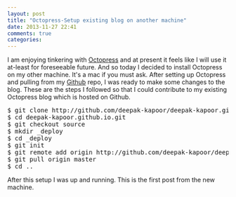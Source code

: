 ```yaml
---
layout: post
title: "Octopress-Setup existing blog on another machine"
date: 2013-11-27 22:41
comments: true
categories: 
---
```

I am enjoying tinkering with [Octopress](http://octopress.org) and at present it feels like I will use it at-least for foreseeable future. And so today I decided to install Octopress on my other machine. It's a mac if you must ask. After setting up Octopress and pulling from my [Github](https://github.com/deepak-kapoor) repo, I was ready to make some changes to the blog. These are the steps I followed so that I could contribute to my existing Octopress blog which is hosted on Github.

<pre class="prettyprint">
$ git clone http://github.com/deepak-kapoor/deepak-kapoor.github.io.git
$ cd deepak-kapoor.github.io.git
$ git checkout source
$ mkdir _deploy
$ cd _deploy
$ git init
$ git remote add origin http://github.com/deepak-kapoor/deepak-kapoor.github.io.git
$ git pull origin master
$ cd ..
</pre>
After this setup I was up and running. This is the first post from the new machine.